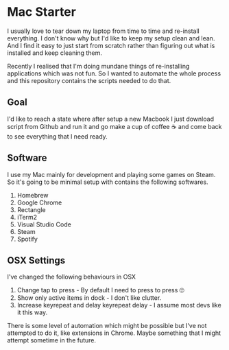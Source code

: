 # Mac Starter 

I usually love to tear down my laptop from time to time and re-install everything. I don't know why but I'd like to keep my setup clean and lean. And I find it easy to just start from scratch rather than figuring out what is installed and keep cleaning them. 

Recently I realised that I'm doing mundane things of re-installing applications which was not fun. So I wanted to automate the whole process and this repository contains the scripts needed to do that.

## Goal

I'd like to reach a state where after setup a new Macbook I just download script from Github and run it and go make a cup of coffee ☕️ and come back to see everything that I need ready.

## Software

I use my Mac mainly for development and playing some games on Steam. So it's going to be minimal setup with contains the following softwares.

1. Homebrew
2. Google Chrome
3. Rectangle
4. iTerm2
5. Visual Studio Code
6. Steam
7. Spotify 

## OSX Settings

I've changed the following behaviours in OSX

1. Change tap to press - By default I need to press to press 🙄
2. Show only active items in dock - I don't like clutter.
3. Increase keyrepeat and delay keyrepeat delay - I assume most devs like it this way.

There is some level of automation which might be possible but I've not attempted to do it, like extensions in Chrome. Maybe something that I might attempt sometime in the future.